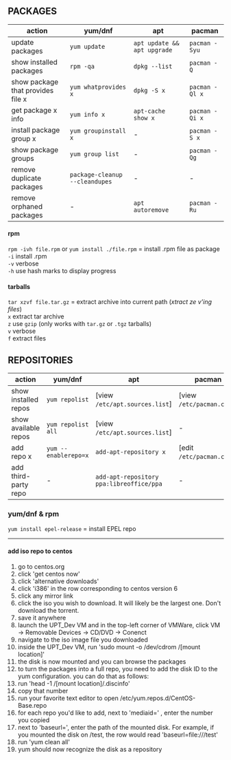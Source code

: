 
## PACKAGES

| action                               | yum/dnf                        | apt                         | pacman             |
| ------------------------------------ | ------------------------------ | --------------------------- | ------------------ |
| update packages                      | `yum update`                   | `apt update && apt upgrade` | `pacman -Syu`      |
| show installed packages              | `rpm -qa`                      | `dpkg --list`               | `pacman -Q`        |
| show package that provides file x    | `yum whatprovides x`           | `dpkg -S x`                 | `pacman -Ql x`     |
| get package x info                   | `yum info x`                   | `apt-cache show x`          | `pacman -Qi x`     |
| install package group x              | `yum groupinstall x`           | -                           | `pacman -S x`      |
| show package groups                  | `yum group list`               | -                           | `pacman -Qg`       |
| remove duplicate packages            | `package-cleanup --cleandupes` | -                           | -                  |
| remove orphaned packages             | -                              | `apt autoremove`            | `pacman -Ru`       |

#### rpm

`rpm -ivh file.rpm` or `yum install ./file.rpm` = install .rpm file as package \
`-i` install .rpm \
`-v` verbose \
`-h` use hash marks to display progress

#### tarballs

`tar xzvf file.tar.gz` = extract archive into current path (*xtract ze v'ing files*) \
`x` extract tar archive \
`z` use `gzip` (only works with `tar.gz` or `.tgz` tarballs) \
`v` verbose \
`f` extract files


## REPOSITORIES

| action                  | yum/dnf               | apt                                      | pacman                    |
| ----------------------- | --------------------- | ---------------------------------------- | ------------------------- |
| show installed repos    | `yum repolist`        | [view `/etc/apt.sources.list`]           | [view `/etc/pacman.conf`] |
| show available repos    | `yum repolist all`    | [view `/etc/apt.sources.list`]           | -                         |
| add repo x              | `yum --enablerepo=x`  | `add-apt-repository x`                   | [edit `/etc/pacman.conf`] |
| add third-party repo    | -                     | `add-apt-repository ppa:libreoffice/ppa` | -                         |

### yum/dnf & rpm

`yum install epel-release` = install EPEL repo

---
#### add iso repo to centos
1. go to centos.org
1. click 'get centos now'
1. click 'alternative downloads'
1. click 'i386' in the row corresponding to centos version 6
1. click any mirror link
1. click the iso you wish to download. It will likely be the largest one. Don't download the torrent.
1. save it anywhere
1. launch the UPT_Dev VM and in the top-left corner of VMWare, click VM -> Removable Devices -> CD/DVD -> Conenct
1. navigate to the iso image file you downloaded
1. inside the UPT_Dev VM, run 'sudo mount -o /dev/cdrom /[mount location]'
1. the disk is now mounted and you can browse the packages
1. to turn the packages into a full repo, you need to add the disk ID to the yum configuration. you can do that as follows:
1. run 'head -1 /[mount location]/.discinfo'
1. copy that number
1. run your favorite text editor to open /etc/yum.repos.d/CentOS-Base.repo
1. for each repo you'd like to add, next to 'mediaid=' , enter the number you copied
1. next to 'baseurl=', enter the path of the mounted disk. For example, if you mounted the disk on /test, the row would read 'baseurl=file:///test'
1. run 'yum clean all'
1. yum should now recognize the disk as a repository
